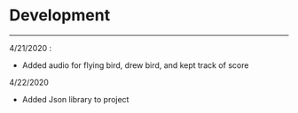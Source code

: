 # Development

---
4/21/2020 :
* Added audio for flying bird, drew bird, and kept track of score

4/22/2020
* Added Json library to project
